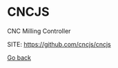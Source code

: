 # CNCJS
 
 CNC Milling Controller
 
 SITE: https://github.com/cncjs/cncjs

 [Go back](https://portable-linux-apps.github.io/apps.html)
